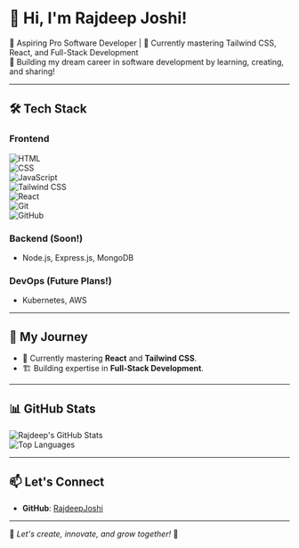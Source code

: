 # 👋 Hi, I'm Rajdeep Joshi!  

🎯 Aspiring Pro Software Developer | 🌱 Currently mastering Tailwind CSS, React, and Full-Stack Development  
🚀 Building my dream career in software development by learning, creating, and sharing!  

---

## 🛠️ Tech Stack  

### Frontend  
![HTML](https://img.shields.io/badge/HTML-E34F26?style=flat-square&logo=html5&logoColor=white)  
![CSS](https://img.shields.io/badge/CSS-1572B6?style=flat-square&logo=css3&logoColor=white)  
![JavaScript](https://img.shields.io/badge/JavaScript-F7DF1E?style=flat-square&logo=javascript&logoColor=black)  
![Tailwind CSS](https://img.shields.io/badge/TailwindCSS-38B2AC?style=flat-square&logo=tailwind-css&logoColor=white)  
![React](https://img.shields.io/badge/React-61DAFB?style=flat-square&logo=react&logoColor=black)  
![Git](https://img.shields.io/badge/Git-F05032?style=flat-square&logo=git&logoColor=white)  
![GitHub](https://img.shields.io/badge/GitHub-181717?style=flat-square&logo=github&logoColor=white)  

### Backend (Soon!)  
- Node.js, Express.js, MongoDB  

### DevOps (Future Plans!)  
- Kubernetes, AWS  

---

## 🌟 My Journey  

- 📖 Currently mastering **React** and **Tailwind CSS**.  
- 🏗️ Building expertise in **Full-Stack Development**.

---

## 📊 GitHub Stats  

![Rajdeep's GitHub Stats](https://github-readme-stats.vercel.app/api?username=RajdeepJoshi&show_icons=true&theme=radical)  
![Top Languages](https://github-readme-stats.vercel.app/api/top-langs/?username=RajdeepJoshi&layout=compact&theme=radical)  

---

## 📫 Let's Connect  

- **GitHub**: [RajdeepJoshi](https://github.com/Rajdeep-Joshi-09) 

---

🚀 _Let's create, innovate, and grow together!_ 🚀
